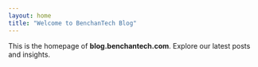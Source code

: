 ```yaml
---
layout: home
title: "Welcome to BenchanTech Blog"
---
```


This is the homepage of **blog.benchantech.com**. Explore our latest posts and insights.
